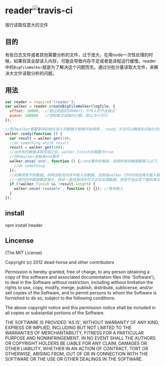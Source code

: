
# reader![travis-ci](https://secure.travis-ci.org/dead-horse/reader.png)

  按行读取任意大的文件

## 目的  

有些日志文件或者其他需要分析的文件，过于庞大，在用node一次性处理的时候，如果将其全部读入内存，可能会导致内存不足或者是进程运行缓慢。reader中的`BigFileWalker`就是为了解决这个问题而生。通过分批分量读取大文件，来解决大文件读取分析的问题。   

## 用法

```js
var reader = require('lreader');
var walker = reader.createBigFileWalker(logfile, {
  offset: 10000,  //跳过前面的10000行，不传入时不会跳过
  piece: 100000   //控制每次读取的行数，默认为十万行
});

//因为walker需要等待初始化读入完数据才能够开始使用，`ready`方法可以确保在初始化完成之后再执行
walker.ready(function () {
  var result = walker.get(10);  
  //do something whith result
  result = walker.get(100);
  //当所有的数据读取完成之后，walker.finish将被置为true
  //同时walker会触发end事件：
  walker.once('end', function () {//end事件的触发，说明所有的数据都载入过了。如果再get不到就是读完了
    //do something
  });
  //如果获取不到数据，说明读取完内存中载入的数据，没有给walker CPU时间去再次载入数据。
  //一般内存中数据都足够大，除非一直采用同步的方式在处理数据，否则不会出现下面的情况
  if (!walker.finish && !result.length) {
    walker.once('readable', function () {}); //等待载入
  }
});

```

## install  
npm install lreader

## Lincense
(The MIT License)

Copyright (c) 2012 dead-horse and other contributors

Permission is hereby granted, free of charge, to any person obtaining
a copy of this software and associated documentation files (the
'Software'), to deal in the Software without restriction, including
without limitation the rights to use, copy, modify, merge, publish,
distribute, sublicense, and/or sell copies of the Software, and to
permit persons to whom the Software is furnished to do so, subject to
the following conditions:

The above copyright notice and this permission notice shall be
included in all copies or substantial portions of the Software.

THE SOFTWARE IS PROVIDED 'AS IS', WITHOUT WARRANTY OF ANY KIND,
EXPRESS OR IMPLIED, INCLUDING BUT NOT LIMITED TO THE WARRANTIES OF
MERCHANTABILITY, FITNESS FOR A PARTICULAR PURPOSE AND NONINFRINGEMENT.
IN NO EVENT SHALL THE AUTHORS OR COPYRIGHT HOLDERS BE LIABLE FOR ANY
CLAIM, DAMAGES OR OTHER LIABILITY, WHETHER IN AN ACTION OF CONTRACT,
TORT OR OTHERWISE, ARISING FROM, OUT OF OR IN CONNECTION WITH THE
SOFTWARE OR THE USE OR OTHER DEALINGS IN THE SOFTWARE.
